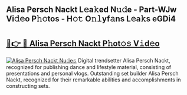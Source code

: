 ## Alisa Persch Nackt L𝚎a𝚔ed N𝚞𝚍e - Part-WJw Vi𝚍𝚎o P𝚑𝚘tos - H𝚘𝚝 O𝚗𝚕yf𝚊ns L𝚎a𝚔s eGDi4

# <h2><a href="http://kf9nool.oniu.top/?m=Alisa+Persch+Nackt">🔗👉 🔴 Alisa Persch Nackt P𝚑ot𝚘𝚜 V𝚒d𝚎o</a></h2>

[![Alisa Persch Nackt Nu𝚍e𝚜](https://i.imgur.com/0qMVB7G.gif)](http://kf9nool.oniu.top/?m=Alisa+Persch+Nackt)
Digital trendsetter Alisa Persch Nackt, recognized for publishing dance and lifestyle material, consisting of presentations and personal vlogs. Outstanding set builder Alisa Persch Nackt, recognized for their remarkable abilities and accomplishments in constructing sets.  
